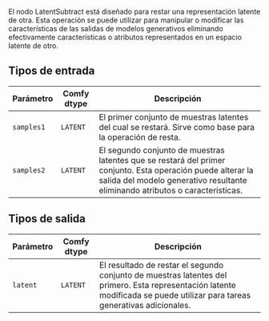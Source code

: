 
El nodo LatentSubtract está diseñado para restar una representación latente de otra. Esta operación se puede utilizar para manipular o modificar las características de las salidas de modelos generativos eliminando efectivamente características o atributos representados en un espacio latente de otro.
## Tipos de entrada

| Parámetro    | Comfy dtype | Descripción |
|--------------|-------------|-------------|
| `samples1`   | `LATENT`    | El primer conjunto de muestras latentes del cual se restará. Sirve como base para la operación de resta. |
| `samples2`   | `LATENT`    | El segundo conjunto de muestras latentes que se restará del primer conjunto. Esta operación puede alterar la salida del modelo generativo resultante eliminando atributos o características. |

## Tipos de salida

| Parámetro | Comfy dtype | Descripción |
|-----------|-------------|-------------|
| `latent`  | `LATENT`    | El resultado de restar el segundo conjunto de muestras latentes del primero. Esta representación latente modificada se puede utilizar para tareas generativas adicionales. |